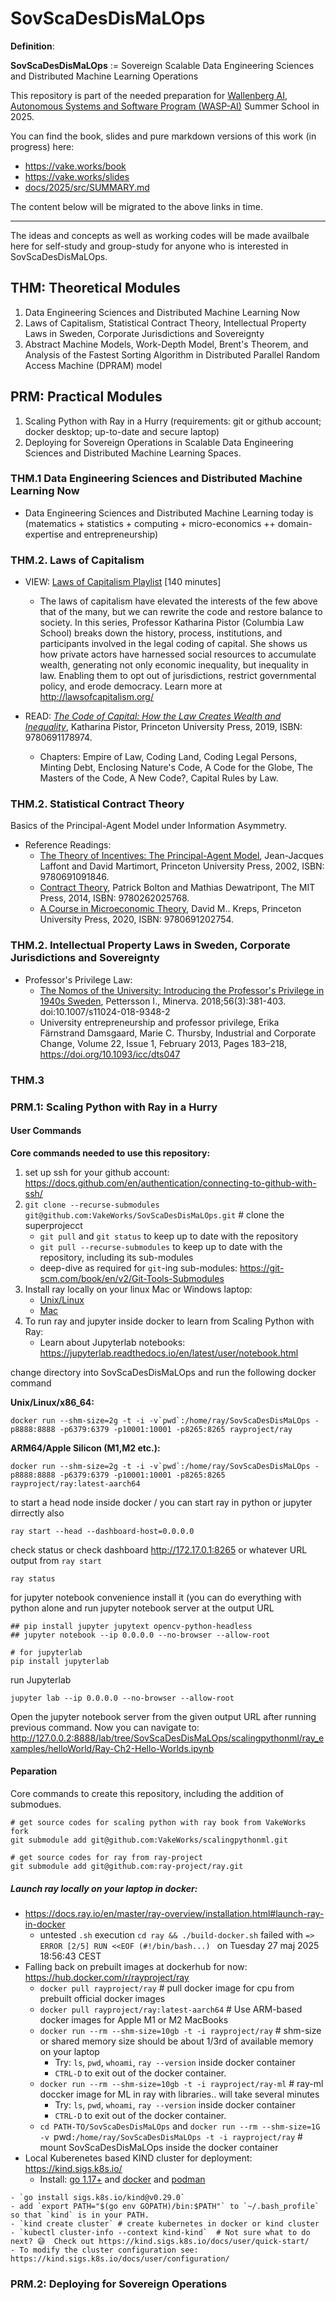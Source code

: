 # SovScaDesDisMaLOps

**Definition**:

**SovScaDesDisMaLOps** := Sovereign Scalable Data Engineering Sciences and Distributed Machine Learning Operations

This repository is part of the needed preparation for [Wallenberg AI, Autonomous Systems and Software Program (WASP-AI)](https://wasp-sweden.org/) Summer School in 2025.

You can find the book, slides and pure markdown versions of this work (in progress) here:

- https://vake.works/book
- https://vake.works/slides
- [docs/2025/src/SUMMARY.md](docs/2025/src/SUMMARY.md)

The content below will be migrated to the above links in time.

---


The ideas and concepts as well as working codes will be made availbale here for self-study and group-study for anyone who is interested in SovScaDesDisMaLOps.

## THM: Theoretical Modules

1. Data Engineering Sciences and Distributed Machine Learning Now 
2. Laws of Capitalism, Statistical Contract Theory, Intellectual Property Laws in Sweden, Corporate Jurisdictions and Sovereignty  
3. Abstract Machine Models, Work-Depth Model, Brent's Theorem, and Analysis of the Fastest Sorting Algorithm in Distributed Parallel Random Access Machine (DPRAM) model

## PRM: Practical Modules

1. Scaling Python with Ray in a Hurry (requirements: git or github account; docker desktop; up-to-date and secure laptop)
2. Deploying for Sovereign Operations in Scalable Data Engineering Sciences and Distributed Machine Learning Spaces.


### THM.1 Data Engineering Sciences and Distributed Machine Learning Now

- Data Engineering Sciences and Distributed Machine Learning today is (matematics + statistics + computing + micro-economics ++ domain-expertise and entrepreneurship)

### THM.2. Laws of Capitalism

- VIEW: [Laws of Capitalism Playlist](https://youtube.com/playlist?list=PLmtuEaMvhDZZ34Ltok-LB5tpfus2_6xW8&feature=shared) [140 minutes]
    - The laws of capitalism have elevated the interests of the few above that of the many, but we can rewrite the code and restore balance to society. In this series, Professor Katharina Pistor (Columbia Law School) breaks down the history, process, institutions, and participants involved in the legal coding of capital. She shows us how private actors have harnessed social resources to accumulate wealth, generating not only economic inequality, but inequality in law. Enabling them to opt out of jurisdictions, restrict governmental policy, and erode democracy. Learn more at http://lawsofcapitalism.org/

- READ: [*The Code of Capital: How the Law Creates Wealth and Inequality*](https://press.princeton.edu/books/hardcover/9780691178974/the-code-of-capital), Katharina Pistor, Princeton University Press, 2019, ISBN: 9780691178974. 
    - Chapters: Empire of Law, Coding Land, Coding Legal Persons, Minting Debt, Enclosing Nature's Code, A Code for the Globe, The Masters of the Code, A New Code?, Capital Rules by Law.     

### THM.2. Statistical Contract Theory

Basics of the Principal-Agent Model under Information Asymmetry.

- Reference Readings:
    - [The Theory of Incentives: The Principal-Agent Model](https://press.princeton.edu/books/paperback/9780691091846/the-theory-of-incentives), Jean-Jacques Laffont and David Martimort, Princeton University Press, 2002, ISBN: 9780691091846.
    - [Contract Theory](https://mitpress.mit.edu/9780262025768/contract-theory/), Patrick Bolton and Mathias Dewatripont, The MIT Press, 2014, ISBN: 9780262025768.
    - [A Course in Microeconomic Theory](https://press.princeton.edu/books/paperback/9780691202754/a-course-in-microeconomic-theory), David M.. Kreps, Princeton University Press, 2020, ISBN: 9780691202754.

### THM.2. Intellectual Property Laws in Sweden, Corporate Jurisdictions and Sovereignty  

- Professor's Privilege Law:
    - [The Nomos of the University: Introducing the Professor's Privilege in 1940s Sweden](https://doi.org/10.1007/s11024-018-9348-2), Pettersson I., Minerva. 2018;56(3):381-403. doi:10.1007/s11024-018-9348-2
    - University entrepreneurship and professor privilege, Erika Färnstrand Damsgaard, Marie C. Thursby, Industrial and Corporate Change, Volume 22, Issue 1, February 2013, Pages 183–218, https://doi.org/10.1093/icc/dts047

### THM.3


### PRM.1: Scaling Python with Ray in a Hurry

#### User Commands

**Core commands needed to use this repository:**

1. set up ssh for your github account: https://docs.github.com/en/authentication/connecting-to-github-with-ssh/
1. `git clone --recurse-submodules git@github.com:VakeWorks/SovScaDesDisMaLOps.git` # clone the superprojecct
    - `git pull` and `git status` to keep up to date with the repository
    - `git pull --recurse-submodules` to keep up to date with the repository, including its sub-modules
    - deep-dive as required for `git`-ing sub-modules: https://git-scm.com/book/en/v2/Git-Tools-Submodules
1. Install ray locally on your linux Mac or Windows laptop:
    - [Unix/Linux](install/local/ray/linux/README.md)
    - [Mac](install/local/ray/mac/README.md)
1. To run ray and jupyter inside docker to learn from Scaling Python with Ray:
    - Learn about Jupyterlab notebooks: https://jupyterlab.readthedocs.io/en/latest/user/notebook.html

change directory into SovScaDesDisMaLOps and run the following docker command

**Unix/Linux/x86_64:**
```
docker run --shm-size=2g -t -i -v`pwd`:/home/ray/SovScaDesDisMaLOps -p8888:8888 -p6379:6379 -p10001:10001 -p8265:8265 rayproject/ray
```
**ARM64/Apple Silicon (M1,M2 etc.):**
```
docker run --shm-size=2g -t -i -v`pwd`:/home/ray/SovScaDesDisMaLOps -p8888:8888 -p6379:6379 -p10001:10001 -p8265:8265 rayproject/ray:latest-aarch64
```

to start a head node inside docker / you can start ray in python or jupyter dirrectly also
```
ray start --head --dashboard-host=0.0.0.0
```

check status or check dashboard http://172.17.0.1:8265 or whatever URL output from `ray start`

```
ray status
```

for jupyter notebook convenience install it (you can do everything with python alone
and run jupyter notebook server at the output URL
```
## pip install jupyter jupytext opencv-python-headless
## jupyter notebook --ip 0.0.0.0 --no-browser --allow-root

# for jupyterlab
pip install jupyterlab 
```
run Jupyterlab
```
jupyter lab --ip 0.0.0.0 --no-browser --allow-root
```

Open the jupyter notebook server from the given output URL after running previous command.
Now you can navigate to:
http://127.0.0.2:8888/lab/tree/SovScaDesDisMaLOps/scalingpythonml/ray_examples/helloWorld/Ray-Ch2-Hello-Worlds.ipynb
 
#### Peparation

Core commands to create this repository, including the addition of submodues.

```
# get source codes for scaling python with ray book from VakeWorks fork
git submodule add git@github.com:VakeWorks/scalingpythonml.git

# get source codes for ray from ray-project
git submodule add git@github.com:ray-project/ray.git
```

##### Launch ray locally on your laptop in docker:

- https://docs.ray.io/en/master/ray-overview/installation.html#launch-ray-in-docker
    - untested `.sh` execution `cd ray && ./build-docker.sh` failed with `=> ERROR [2/5] RUN <<EOF (#!/bin/bash...) ` on Tuesday 27 maj 2025 18:56:43 CEST
- Falling back on prebuilt images at dockerhub for now: https://hub.docker.com/r/rayproject/ray
    - `docker pull rayproject/ray` # pull docker image for cpu from prebuilt official docker images
    - `docker pull rayproject/ray:latest-aarch64` # Use ARM-based docker images for Apple M1 or M2 MacBooks
    - `docker run --rm --shm-size=10gb -t -i rayproject/ray` # shm-size or shared memory size should be about 1/3rd of available memory on your laptop
        - Try: `ls`, `pwd`, `whoami`, `ray --version` inside docker container
        - `CTRL-D` to exit out of the docker container.
    - `docker run --rm --shm-size=10gb -t -i rayproject/ray-ml` # ray-ml doccker image for ML in ray with libraries.. will take several minutes
        - Try: `ls`, `pwd`, `whoami`, `ray --version` inside docker container
        - `CTRL-D` to exit out of the docker container.
    - `cd PATH-TO/SovScaDesDisMaLOps` and `docker run --rm --shm-size=1G -v `pwd`:/home/ray/SovScaDesDisMaLOps -t -i rayproject/ray` # mount SovScaDesDisMaLOps inside the docker container
- Local Kuberenetes based KIND cluster for deployment: https://kind.sigs.k8s.io/
    - Install: [go 1.17+](https://golang.org/) and [docker](https://www.docker.com/) and [podman](https://podman.io/docs/installation)
<!--- or [nerdctl](https://github.com/containerd/nerdctl) (for MAC nerdctl install [Rancher Desktop](https://rancherdesktop.io/)) -->
    - `go install sigs.k8s.io/kind@v0.29.0`
    - add `export PATH="$(go env GOPATH)/bin:$PATH"` to `~/.bash_profile` so that `kind` is in your PATH. 
    - `kind create cluster` # create kubernetes in docker or kind cluster
    - `kubectl cluster-info --context kind-kind`  # Not sure what to do next? 😅  Check out https://kind.sigs.k8s.io/docs/user/quick-start/
    - To modify the cluster configuration see: https://kind.sigs.k8s.io/docs/user/configuration/


### PRM.2: Deploying for Sovereign Operations 

